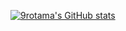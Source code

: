 [![9rotama's GitHub stats](https://github-readme-stats.vercel.app/api?username=9rotama&theme=gruvbox)](https://github.com/9rotama/github-readme-stats)
